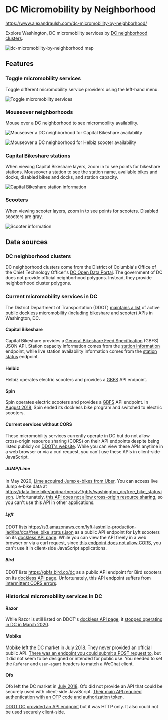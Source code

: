 # DC Micromobility by Neighborhood

https://www.alexandraulsh.com/dc-micromobility-by-neighborhood/

Explore Washington, DC micromobility services by [DC neighborhood clusters](http://opendata.dc.gov/datasets/neighborhood-clusters).

![dc-micromobility-by-neighborhood map](assets/map-full.png)

## Features

### Toggle micromobility services

Toggle different micromobility service providers using the left-hand menu.

![Toggle micromobility services](assets/toggle.png)

### Mouseover neighborhoods

Mouse over a DC neighborhood to see micromobility availability.

![Mouseover a DC neighborhood for Capital Bikeshare availability](assets/mouseover-neighborhood-cabi.png)

![Mouseover a DC neighborhood for Helbiz scooter availability](assets/mouseover-neighborhood-helbiz.png)

### Capital Bikeshare stations

When viewing Capital Bikeshare layers, zoom in to see points for bikeshare stations. Mouseover a station to see the station name, available bikes and docks, disabled bikes and docks, and station capacity.

![Capital Bikeshare station information](assets/mouseover-station.png)

### Scooters

When viewing scooter layers, zoom in to see points for scooters. Disabled scooters are gray.

![Scooter information](assets/scooter-points.png)

## Data sources

### DC neighborhood clusters

DC neighborhood clusters come from the District of Columbia's Office of the Chief Technology Officer's [DC Open Data Portal](http://opendata.dc.gov/datasets/neighborhood-clusters). The government of DC does not provide official neighborhood polygons. Instead, they provide neighborhood cluster polygons.

### Current micromobility services in DC

The District Department of Transportation (DDOT) [maintains a list](https://ddot.dc.gov/page/dockless-api) of active public dockless micromobility (including bikeshare and scooter) APIs in Washington, DC.

#### Capital Bikeshare

Capital Bikeshare provides a [General Bikeshare Feed Specification](https://gbfs.capitalbikeshare.com/gbfs/gbfs.json) (GBFS) JSON API. Station capacity information comes from the [station information](https://gbfs.capitalbikeshare.com/gbfs/en/station_information.json) endpoint, while live station availability information comes from the [station status](https://gbfs.capitalbikeshare.com/gbfs/en/station_status.json) endpoint.

#### Helbiz

Helbiz operates electric scooters and provides a [GBFS](https://api.helbiz.com/admin/reporting/washington/gbfs/gbfs.json) API endpoint.

#### Spin

Spin operates electric scooters and provides a [GBFS](https://gbfs.spin.pm/api/gbfs/v1/washington_dc/free_bike_status) API endpoint. In [August 2018](https://dc.curbed.com/2018/8/20/17761122/dc-dockless-bikes-scooters-transportation-spin-pilot), Spin ended its dockless bike program and switched to electric scooters.

#### Current services without CORS

These micromobility services currently operate in DC but do not allow cross-origin resource sharing (CORS) on their API endpoints despite being listed publicly on [DDOT's website](https://ddot.dc.gov/page/dockless-api). While you can view these APIs anytime in a web browser or via a curl request, you can't use these APIs in client-side JavaScript.

##### JUMP/Lime

In May 2020, [Lime acquired Jump e-bikes from Uber](https://techcrunch.com/2020/05/07/uber-leads-170-million-lime-investment-offloads-jump-to-lime/). You can access live Jump e-bike data at https://data.lime.bike/api/partners/v1/gbfs/washington_dc/free_bike_status.json. Unfortunately, [this API does not allow cross-origin resource sharing](https://github.com/alulsh/dc-micromobility-by-neighborhood/issues/7), so you can't use this API in other applications.

##### Lyft

DDOT lists https://s3.amazonaws.com/lyft-lastmile-production-iad/lbs/dca/free_bike_status.json as a public API endpoint for Lyft scooters on its [dockless API page](https://ddot.dc.gov/page/dockless-api). While you can view the API freely in a web browser or via a curl request, since [this endpoint does not allow CORS](https://github.com/alulsh/dc-micromobility-by-neighborhood/issues/14), you can't use it in client-side JavaScript applications.

##### Bird

DDOT lists https://gbfs.bird.co/dc as a public API endpoint for Bird scooters on its [dockless API page](https://ddot.dc.gov/page/dockless-api). Unfortunately, this API endpoint suffers from [intermittent CORS errors](https://github.com/alulsh/dc-micromobility-by-neighborhood/issues/15).

### Historical micromobility services in DC

#### Razor

While Razor is still listed on DDOT's [dockless API page](https://ddot.dc.gov/page/dockless-api), it [stopped operating in DC in March 2020](https://www.washingtonpost.com/transportation/2020/02/27/lime-bird-bolt-razor-lose-appeals-operate-scooters-dc/).

#### Mobike

Mobike left the DC market in [July 2018](https://www.washingtonpost.com/news/dr-gridlock/wp/2018/07/25/mobike-becomes-second-dockless-bike-operator-to-pull-out-of-d-c/). They never provided an official public API. [There was an endpoint you could submit a POST request to](https://github.com/ubahnverleih/WoBike#mobike-china-italy-uk-japan), but it did not seem to be designed or intended for public use. You needed to set the `Referer` and `user-agent` headers to match a WeChat client.

#### Ofo

Ofo left the DC market in [July 2018](https://www.washingtonpost.com/news/dr-gridlock/wp/2018/07/24/dockless-bike-share-company-ofo-is-the-first-to-pull-out-of-d-c/). Ofo did not provide an API that could be securely used with client-side JavaScript. [Their main API required authentication with an OTP code and authorization token](https://github.com/ubahnverleih/WoBike/blob/master/Ofo.md).

[DDOT DC provided an API endpoint](https://twitter.com/DDOTDC/status/963143987216314368) but it was HTTP only. It also could not be used securely client-side.
